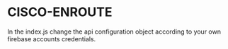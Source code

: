 # CISCO-ENROUTE
In the index.js change the api configuration object according to your own firebase accounts credentials.

